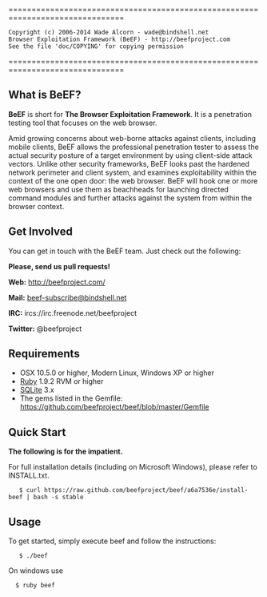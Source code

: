 ===============================================================================
   
    Copyright (c) 2006-2014 Wade Alcorn - wade@bindshell.net
    Browser Exploitation Framework (BeEF) - http://beefproject.com
    See the file 'doc/COPYING' for copying permission

===============================================================================

What is BeEF?
-------------

__BeEF__ is short for __The Browser Exploitation Framework__. It is a penetration testing tool that focuses on the web browser.

Amid growing concerns about web-borne attacks against clients, including mobile clients, BeEF allows the professional penetration tester to assess the actual security posture of a target environment by using client-side attack vectors. Unlike other security frameworks, BeEF looks past the hardened network perimeter and client system, and examines exploitability within the context of the one open door: the web browser. BeEF will hook one or more web browsers and use them as beachheads for launching directed command modules and further attacks against the system from within the browser context.


Get Involved 
------------

You can get in touch with the BeEF team. Just check out the following: 


__Please, send us pull requests!__

__Web:__ http://beefproject.com/

__Mail:__ beef-subscribe@bindshell.net

__IRC:__ ircs://irc.freenode.net/beefproject

__Twitter:__ @beefproject


Requirements
------------

* OSX 10.5.0 or higher, Modern Linux, Windows XP or higher
* [Ruby](http://rubylang.org) 1.9.2 RVM or higher
* [SQLite](http://sqlite.org) 3.x
* The gems listed in the Gemfile: https://github.com/beefproject/beef/blob/master/Gemfile


Quick Start
----------- 

__The following is for the impatient.__ 

For full installation details (including on Microsoft Windows), please refer to INSTALL.txt. 

       $ curl https://raw.github.com/beefproject/beef/a6a7536e/install-beef | bash -s stable


Usage 
----- 

To get started, simply execute beef and follow the instructions: 

       $ ./beef

On windows use

      $ ruby beef
